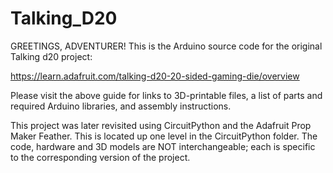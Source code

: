 Talking_D20
===========

GREETINGS, ADVENTURER! This is the Arduino source code for the original Talking d20 project:

https://learn.adafruit.com/talking-d20-20-sided-gaming-die/overview

Please visit the above guide for links to 3D-printable files, a list of parts and required Arduino libraries, and assembly instructions.

This project was later revisited using CircuitPython and the Adafruit Prop Maker Feather. This is located up one level in the CircuitPython folder. The code, hardware and 3D models are NOT interchangeable; each is specific to the corresponding version of the project.
